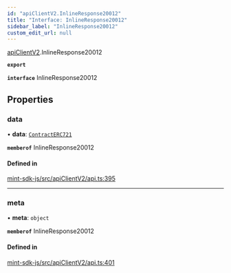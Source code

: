 ```yaml
---
id: "apiClientV2.InlineResponse20012"
title: "Interface: InlineResponse20012"
sidebar_label: "InlineResponse20012"
custom_edit_url: null
---
```


[apiClientV2](../modules/apiClientV2).InlineResponse20012

**`export`**

**`interface`** InlineResponse20012

## Properties

### data

• **data**: [`ContractERC721`](apiClientV2.ContractERC721)

**`memberof`** InlineResponse20012

#### Defined in

[mint-sdk-js/src/apiClientV2/api.ts:395](https://github.com/KyuzanInc/mint-sdk-js/blob/d2ac52e/src/apiClientV2/api.ts#L395)

___

### meta

• **meta**: `object`

**`memberof`** InlineResponse20012

#### Defined in

[mint-sdk-js/src/apiClientV2/api.ts:401](https://github.com/KyuzanInc/mint-sdk-js/blob/d2ac52e/src/apiClientV2/api.ts#L401)

